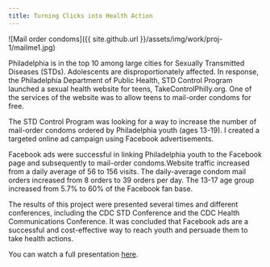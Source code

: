 ```yaml
---
title: Turning Clicks into Health Action
---
```


![Mail order condoms]({{ site.github.url }}/assets/img/work/proj-1/mailme1.jpg)


Philadelphia is in the top 10 among large cities for Sexually Transmitted Diseases (STDs). Adolescents are disproportionately affected. In response, the Philadelphia Department of Public Health, STD Control Program launched a sexual health website for teens, TakeControlPhilly.org. One of the services of the website was to allow teens to mail-order condoms for free.  

The STD Control Program was looking for a way to increase the number of mail-order condoms ordered by Philadelphia youth (ages 13-19).
I created a targeted online ad campaign using Facebook advertisements.  

Facebook ads were successful in linking Philadelphia youth to the Facebook page and subsequently to mail-order condoms.Website traffic increased from a daily average of 56 to 156 visits. The daily-average condom mail orders increased from 8 orders to 39 orders per day.  The 13-17 age group increased from 5.7% to 60% of the Facebook fan base.

The results of this project were presented several times and different conferences, including the CDC STD Conference and the CDC Health Communications Conference. It was concluded that Facebook ads are a successful and cost-effective way to reach youth and persuade them to take health actions.

You can watch a full presentation [here](https://cdc.confex.com/cdc/std2012/flvgateway.cgi/id/8189?recordingid=8189).  
